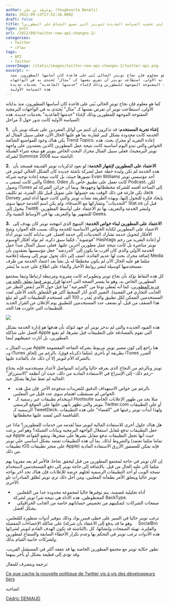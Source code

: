 ```yaml
---
author: يوغرطة بن علي (Youghourta Benali)
date: 2012-09-13T17:52:18.000Z
draft: false
title: ما الذي تخفيه السياسة الجديدة لتويتر التي تضيق الخناق على المطورين؟
type: post
url: /2012/09/twitter-new-api-changes-2/
categories:
  - Twitter
  - مقالات
tags:
  - API
  - Twitter
coverImage: /static/images/twitter-new-api-changes-2/twitter-api.png
excerpt: >-
  كما هو معلوم فإن نجاح تويتر الحالي بُني على قاعدة كان أساسها المطورون. منذ
  بداياته الأولى، استطاعت تويتر أن تفرض نفسها كـ "مثال" يُحتذى به في الواجهات
  البرمجية المفتوحة الموجهة للمطورين وذلك لإغناء "خدمتها القاعدية" بخدمات جديدة.
  هذه السياسة الأولية
---
```

كما هو معلوم فإن نجاح تويتر الحالي بُني على قاعدة كان أساسها المطورون. منذ بداياته الأولى، استطاعت تويتر أن تفرض نفسها كـ "مثال" يُحتذى به في الواجهات البرمجية المفتوحة الموجهة للمطورين وذلك لإغناء "خدمتها القاعدية" بخدمات جديدة. هذه السياسة الأولية كانت تدور حول 3 مراحل:

**1.   إغناء تجربة المستخدم:** قد تذكرون إن كنتم من أوائل المغردين على شبكة تويتر بأن الخدمة كانت محدودة بشكل كبير مُقارنة بما هو عليها الحال الآن، فعلى سبيل المثال لم يكن هناك وجود للمواضيع الشائعة Trend Topics، إعادة التغريد أو محرك بحث. هذه الخواص والتي تبدو اليوم أساسية كانت نتيجة عمل المطورين (الذين يعتمدون على واجهة تويتر البرمجية)، فعلى سبيل المثال محرك البحث الخاص بتويتر هو نتيجة شراء الشبكة لشركة Summize الناشئة سنة 2008.

**2.   الاعتماد على المطورين لإشهار الخدمة:** لو نعود لذكريات تويتر القديمة فسنجد بأن هذه الخدمة لم تكن وليدة خطة عمل لشركة ناشئة جديدة كان الشكل الحالي لتويتر في تصورها حينئذ، بل كانت نتيجة إعادة توجيه شركة Evan Williams أحد مؤسسي تويتر والتي كانت تُسمى بـ Odeo. Odeo كانت تعمل على تطبيق خاص بالـ Podcast، لكن وصول iTunes إلى الساحة أفسد للشركة مخططاتها وجهودها. وبما أن خزائن الشركة لم تكن فارغة في ذلك الوقت بعد حصولها على تمويل قُبيل تلك الفترة، تم تكليف Jack Dorsey بإيجاد فكرة للتحول إليها، وبهذه الطريقة نشأت تويتر والتي كانت حينها أداة لنشر "التحديثات" وتشاركها مع الأصدقاء، ولم يكن اسم الخدمة حينها سوى Stat.us قبل أن يتحول إلى TwittR. ولنشر الخدمة والتعريف بها تم الاعتماد على أواسط المطورين للتشهير بها والتعريف بها في الأوساط التقنية والـ Geeks.

**3.   الاعتماد على المطورين لبناء خواص الخدمة:** المنهج الذي انتهجته تويتر كان يهدف إلى الاعتماد على المطورين لكتابة الخواص الأساسية للخدمة وذلك بسبب قلة الموارد وشح الأفكار لتحويل خدمة تشارك التحديثات إلى خدمة أفضل. في بداياته كانت تويتر أداة "فوضوية"، فكما سبق ذكره، لم تولد أفكار الوسوم Hashtags أو إعادة التغريد من رحم تويتر مباشرة بل كانت نتيجة عمل مطورين آخرين عليها. فعلى سبيل المثال مبدأ عمل الخدمة الأولي والذي كان أقرب ما يكون إلى "الدردشة" جعل مؤسسيها يعتقدون بأن إضافة محرك بحث لها عديم الفائدة. أضف إلى ذلك تحول تويتر إلى وسيلة إعلامية Media مثلما هو عليه الحال الآن لم يكون مخططا له بل نشأ بعد اعتماد الخدمة من طرف مستخدميها كوسيلة لنشر روابط الأخبار والبقاء على اطلاع على جديد ما يُنشر.

كل هذه النقاط تؤكد بأن نجاح تويتر وتطويراته كانت مقرونة ومرتبطة ارتباطا وثيقا بمجتمع المطورين الخاص به، وهو ما يفسر الضجة التي أحدثها [قرار تويتر فيما يتعلق بالحد من حرية المطورين](https://www.it-scoop.com/2012/08/twitter-new-api-changes/)، كما أنه يُعطي نوعا من "الشرعية" لما قيل حول الأمر (بغض النظر عن الجانب التجاري في القضية). التغيير الذي أثار السخط أكثر هو المُتعلق بالحد الأعلى لعدد المستخدمين الممكن لكل تطبيق والذي يُقدر بـ 100 ألف مُستخدم للتطبيقات التي لم تبلغ هذا السقف من قبل، أو بضعف عدد المستخدمين للتطبيق يوم الإعلان عن القرار الجديد للتطبيقات التي جاوزت هذا الحد.

![](/static/images/twitter-new-api-changes-2/twitter-api.png)

هذه القيود الجديدة والتي لم تدخر تويتر أي جهد لتؤكد بأن هدفها هو إدارة الخدمة بشكل أفضل على شاكلة Apple التي تقوم بالمصادقة على التطبيقات قبل نشرها، لم تقنع المطورين، بل أثارت حفيظتهم أيضا.

ضرب المثال بـ Apple هنا راجع إلى كون مصير تويتر مربوط بشركة التفاحة المقضومة وبـ iTunes بطريقة أو بأخرى (مثلما ذكرناه فوق)، بالرغم من إلحاق iTunes الضرر بالشركة الأم لتويتر إلا أن ذلك عاد بالفائدة عليها.

تويتر وبالرغم من النجاح الذي يعرفه حاليا والتزايد المتواصل لأعداد مستخدميه فإنه يحتاج –رغم ذلك- إلى الإسراع في الاستفادة المادية من ذلك، حيث أن أنظمة "الاسترزاق" الحالية لم تعط ثمارها بشكل جيد:

-     بالرغم من خواص الاستهداف الدقيق للتغريدات مدفوعة الأجر  فإن مثل هذه الخواص لم تستقطب اهتمام سوى عدد قليل من الُمعلنين.
-     استخدام تطبيقات غير رسمية كـ Hootsuite مثلا يحد من ظهور الإعلانات الخاصة بتويتر والتي تظهر بأبهى حلتها على الموقع الرسمي Twitter.com أو على التطبيقات الرسمية كـ TweetDeck، ولهذا أبدأت تويتر رغبتها في "القضاء" على هذه التطبيقات المُنافسة التي تُفسد عليها مخططاتها.

هل هناك حلول أخرى للاستفادة المالية لتويتر مما تُقدمه من خدمات للمطورين؟ ماذا عن جعل التطبيقات تدفع مُقابل استغلال الواجهة البرمجية وبيانات الشبكة؟ وهو أمر برعت فيه Apple حيث أنها تجعل التطبيقات تدفع مقابل نشرها على متجرها، وتضع القواعد والشروط لذلك. بما أن هذه التطبيقات تعتمد بشكل أساسي على تويتر (تماما مثلما تعتمد تطبيقات iOS على متجر تطبيقات Apple) فإنه يمكن للعصفور الأزرق الاستفادة المادية من ذلك.

إن كان تويتر في حاجة لمجتمع المطورين من قبل ليحقق نجاحا، فالأمر لم يعد مقرونا بهم مثلما كان عليه الحال من قبل. بالإضافة إلى حاجة تويتر إلى دفع المستخدمين لاستخدام نسخة الويب أو أحد التطبيقات الرسمية لجلهم عرضة للإعلانات فإن هناك تحد آخر يواجه تويتر حاليا ويتعلق الأمر بطمأنة المعلنين، ومن أجل ذلك ترى تويتر تُطلق المبادرات تلو الأخرى:

-      أداة تحليلية مُضمنة، يتم توفيرها حاليا لمجموعة محدودة جدا من المُعلنين المحظوظين، هذه الأداة هي نتيجة شرا تويتر لشركة BackType.
-      صفحات الشركات: لتمكينهم من تخصيص حساباتهم خاصة من الجانب الجرافيكي بشكل أفضل.

ترغب تويتر حاليا في السير على خطى فيس بوك وذلك بتوفير أدوات متطورة للمُعلنين، على شاكلة الإحصاءات المفصلة (وهو ما قد يدفع إلى الاعتقاد بأن شركة     SocialBro الناشئة قد تكون الهدف القادم لتويتر لشرائها)، والفلترة، تهيئة الصفحات وإنشائها، كل هذه الأدوات ترغب تويتر في التحكم بها وعدم تكرار الأخطاء السابقة والسماح لمطورين ولشركات جانبية القيام بذلك.

تطور حكاية تويتر مع مجتمع المطورين الخاصة بها قد تتعقد أكثر في المستقبل القريب، وقد تؤدي إلى قطيعة بشكل أو بآخر بينهما.

ترجمة وبتصرف للمقال:

[Ce que cache la nouvelle politique de Twitter vis à vis des développeurs tiers](http://cdeniaud.canalblog.com/archives/2012/08/22/24942410.html)

لصاحبه:

[Cédric DENIAUD](https://twitter.com/cdeniaud)

